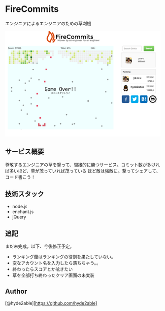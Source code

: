 # FireCommits
エンジニアによるエンジニアのための草刈機

![](https://github.com/hyde2able/FireCommits/blob/master/public/images/firecommits.png)

## サービス概要
尊敬するエンジニアの草を撃って、間接的に勝つサービス。コミット数が多ければ多いほど、草が茂っていれば茂っている
ほど敵は強敵に。撃ってシェアして、コード書こう！

## 技術スタック
- node.js
- enchant.js
- jQuery

## 追記
まだ未完成。以下、今後修正予定。
- ランキング蘭はランキングの役割を果たしていない。
- 変なアカウント名を入力したら落ちちゃう。。
- 終わったらスコアとか呟きたい
- 草を全部打ち終わったクリア画面の未実装


## Author
[@hyde2able][https://github.com/hyde2able]



